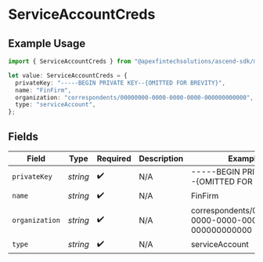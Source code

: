 # ServiceAccountCreds

## Example Usage

```typescript
import { ServiceAccountCreds } from "@apexfintechsolutions/ascend-sdk/models/components";

let value: ServiceAccountCreds = {
  privateKey: "-----BEGIN PRIVATE KEY--{OMITTED FOR BREVITY}",
  name: "FinFirm",
  organization: "correspondents/00000000-0000-0000-0000-000000000000",
  type: "serviceAccount",
};
```

## Fields

| Field                                               | Type                                                | Required                                            | Description                                         | Example                                             |
| --------------------------------------------------- | --------------------------------------------------- | --------------------------------------------------- | --------------------------------------------------- | --------------------------------------------------- |
| `privateKey`                                        | *string*                                            | :heavy_check_mark:                                  | N/A                                                 | -----BEGIN PRIVATE KEY--{OMITTED FOR BREVITY}       |
| `name`                                              | *string*                                            | :heavy_check_mark:                                  | N/A                                                 | FinFirm                                             |
| `organization`                                      | *string*                                            | :heavy_check_mark:                                  | N/A                                                 | correspondents/00000000-0000-0000-0000-000000000000 |
| `type`                                              | *string*                                            | :heavy_check_mark:                                  | N/A                                                 | serviceAccount                                      |